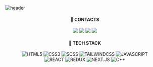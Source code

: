
![header](https://capsule-render.vercel.app/api?type=waving&color=0:B993D6,100:8CA6DB&height=300&section=header&text=CHUNG%20DAEUN&fontSize=90&fontColor=f7f5f5&&textBg=282829&animation=fadeIn)
<div align=center>
  
#### 👋 CONTACTS
<a href="https://dianestar.notion.site/3c1f3e01fbc742b490a501829943aa51" target="_blank"><img src="https://img.shields.io/badge/Portfolio-000000?style=flat-square&logo=notion&logoColor=FFFFFF"/></a>
<a href="https://velog.io/@dianestar" target="_blank"><img src="https://img.shields.io/badge/Blog-20C997?style=flat-square&logo=velog&logoColor=FFFFFF"/></a>
<img src="https://img.shields.io/badge/dianestar@naver.com-03C75A?style=flat-square&logo=naver&logoColor=FFFFFF"/>
<img src="https://img.shields.io/badge/daeun0731@gmail.com-EA4335?style=flat-square&logo=gmail&logoColor=FFFFFF"/>

#### 💪 TECH STACK
![HTML5](https://img.shields.io/badge/HTML5-%23E34F26.svg?style=flat-square&logo=html5&logoColor=white)
![CSS3](https://img.shields.io/badge/CSS3-%231572B6.svg?style=flat-square&logo=css3&logoColor=white)
![SCSS](https://img.shields.io/badge/SCSS-CC6699.svg?style=flat-square&logo=sass&logoColor=white)
![TAILWINDCSS](https://img.shields.io/badge/Tailwind%20CSS-06B6D4.svg?style=flat-square&logo=tailwindcss&logoColor=white)
![JAVASCRIPT](https://img.shields.io/badge/JavaScript-F7DF1E.svg?style=flat-square&logo=javascript&logoColor=white)
<br/>
![REACT](https://img.shields.io/badge/React-61DAFB.svg?style=flat-square&logo=react&logoColor=white)
![REDUX](https://img.shields.io/badge/Redux-764ABC.svg?style=flat-square&logo=redux&logoColor=white)
![NEXT.JS](https://img.shields.io/badge/Next.js-000000.svg?style=flat-square&logo=next.js&logoColor=white)
![C++](https://img.shields.io/badge/C++-%2300599C.svg?style=flat-square&logo=c%2B%2B&logoColor=white)
